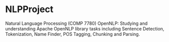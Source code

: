 # NLPProject
Natural Language Processing (COMP 7780)
OpenNLP: Studying and understanding Apache OpenNLP library tasks including Sentence Detection, Tokenization, Name Finder, POS Tagging, Chunking and Parsing.
